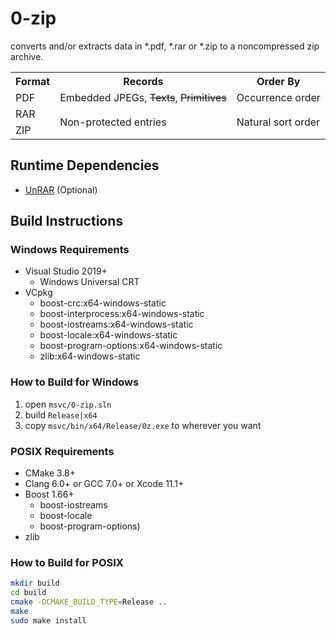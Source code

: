 # 0-zip

converts and/or extracts data in *.pdf, *.rar or *.zip to a noncompressed zip archive.

<table>
<tr>
  <th>Format</th>
  <th>Records</th>
  <th>Order By</th>
</tr>
<tr>
  <td>PDF</td>
  <td>Embedded JPEGs, <s>Texts</s>, <s>Primitives</s></td>
  <td>Occurrence order</td>
</tr>
<tr>
  <td>RAR</td>
  <td rowspan="2">Non-protected entries</td>
  <td rowspan="2">Natural sort order</td>
</tr>
<tr>
  <td>ZIP</td>
</tr>
</table>

## Runtime Dependencies

* [UnRAR](https://www.rarlab.com/rar_add.htm) (Optional)

## Build Instructions

### Windows Requirements

* Visual Studio 2019+
  * Windows Universal CRT
* VCpkg
  * boost-crc:x64-windows-static
  * boost-interprocess:x64-windows-static
  * boost-iostreams:x64-windows-static
  * boost-locale:x64-windows-static
  * boost-program-options:x64-windows-static
  * zlib:x64-windows-static

### How to Build for Windows

1. open `msvc/0-zip.sln`
2. build `Release|x64`
3. copy `msvc/bin/x64/Release/0z.exe` to wherever you want

### POSIX Requirements

* CMake 3.8+
* Clang 6.0+ or GCC 7.0+ or Xcode 11.1+
* Boost 1.66+
  * boost-iostreams
  * boost-locale
  * boost-program-options)
* zlib

### How to Build for POSIX

```sh
mkdir build
cd build
cmake -DCMAKE_BUILD_TYPE=Release ..
make
sudo make install
```
